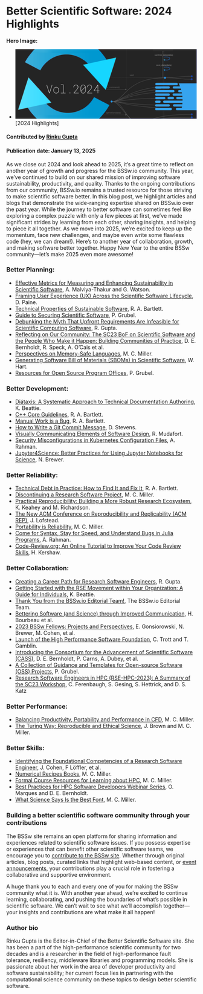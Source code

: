 # Better Scientific Software: 2024 Highlights

**Hero Image:**
- <img src="../../images/Blog_2501_YIR.png" />[2024 Highlights]

#### Contributed by [Rinku Gupta](https://github.com/rinkug "Rinku Gupta GitHub Profile")

#### Publication date: January 13, 2025

As we close out 2024 and look ahead to 2025, it’s a great time to reflect on another year of growth and progress for the BSSw.io community. 
This year, we’ve continued to build on our shared mission of improving software sustainability, productivity, and quality. 
Thanks to the ongoing contributions from our community, BSSw.io remains a trusted resource for those striving to make scientific software better.
In this blog post, we highlight articles and blogs that demonstrate the wide-ranging expertise shared on BSSw.io over the past year.
While the journey to better software can sometimes feel like exploring a complex puzzle with only a few pieces at first, we’ve made significant strides by learning from each other, sharing insights, and helping to piece it all together. 
As we move into 2025, we’re excited to keep up the momentum, face new challenges, and maybe even write some flawless code (hey, we can dream!).
Here’s to another year of collaboration, growth, and making software better together. Happy New Year to the entire BSSw community—let’s make 2025 even more awesome!

### Better Planning:
* [Effective Metrics for Measuring and Enhancing Sustainability in Scientific Software](https://bssw.io/blog_posts/effective-metrics-for-measuring-and-enhancing-sustainability-in-scientific-software), A. Malviya-Thakur and G. Watson.
* [Framing User Experience (UX) Across the Scientific Software Lifecycle](https://bssw.io/blog_posts/framing-user-experience-ux-across-the-scientific-software-lifecycle), D. Paine.
* [Technical Properties of Sustainable Software](https://bssw.io/blog_posts/technical-properties-of-sustainable-software), R. A. Bartlett.
* [Guide to Securing Scientific Software](https://bssw.io/items/guide-to-securing-scientific-software), P. Grubel.
* [Debunking the Myth That Upfront Requirements Are Infeasible for Scientific Computing Software](https://bssw.io/items/debunking-the-myth-that-upfront-requirements-are-infeasible-for-scientific-computing-software), R. Gupta.
* [Reflecting on Our Community: The SC23 BoF on Scientific Software and the People Who Make it Happen: Building Communities of Practice](https://bssw.io/blog_posts/reflecting-on-our-community-the-sc23-bof-on-scientific-software-and-the-people-who-make-it-happen-building-communities-of-practice), D. E. Bernholdt, R. Speck, A. O’Cais et al.
* [Perspectives on Memory-Safe Languages](https://bssw.io/items/perspectives-on-memory-safe-languages), M. C. Miller.
* [Generating Software Bill of Materials (SBOMs) in Scientific Software](https://bssw.io/blog_posts/generating-software-bill-of-materials-sboms-in-scientific-software), W. Hart.
* [Resources for Open Source Program Offices](https://bssw.io/items/resources-for-open-source-program-offices), P. Grubel.
  
### Better Development:
* [Diátaxis: A Systematic Approach to Technical Documentation Authoring](https://bssw.io/items/diataxis-a-systematic-approach-to-technical-documentation-authoring), K. Beattie.
* [C++ Core Guidelines](https://bssw.io/items/c-core-guidelines), R. A. Bartlett.
* [Manual Work is a Bug](https://bssw.io/items/manual-work-is-a-bug), R. A. Bartlett.
* [How to Write a Git Commit Message](https://bssw.io/items/how-to-write-a-git-commit-message), D. Stevens.
* [Visually Communicating Elements of Software Design](https://bssw.io/blog_posts/visually-communicating-elements-of-software-design), R. Mudafort.
* [Security Misconfigurations in Kubernetes Configuration Files](https://bssw.io/blog_posts/security-misconfigurations-in-kubernetes-configuration-files), A. Rahman.
* [Jupyter4Science: Better Practices for Using Jupyter Notebooks for Science](https://bssw.io/items/jupyter4science-better-practices-for-using-jupyter-notebooks-for-science), N. Brewer.

### Better Reliability:
* [Technical Debt in Practice: How to Find It and Fix It](https://bssw.io/items/technical-debt-in-practice-how-to-find-it-and-fix-it), R. A. Bartlett.
* [Discontinuing a Research Software Project](https://bssw.io/blog_posts/discontinuing-a-research-software-project), M. C. Miller.
* [Practical Reproducibility: Building a More Robust Research Ecosystem](https://bssw.io/blog_posts/practical-reproducibility-building-a-more-robust-research-ecosystem), K. Keahey and M. Richardson.
* [The New ACM Conference on Reproducibility and Replicability (ACM REP)](https://bssw.io/blog_posts/the-new-acm-conference-on-reproducibility-and-replicability-acm-rep), J. Lofstead. 
* [Portability is Reliability](https://bssw.io/items/portability-is-reliability), M. C. Miller.
* [Come for Syntax, Stay for Speed, and Understand Bugs in Julia Programs](https://bssw.io/blog_posts/come-for-syntax-stay-for-speed-and-understand-bugs-in-julia-programs), A. Rahman.
* [Code-Review.org: An Online Tutorial to Improve Your Code Review Skills](https://bssw.io/blog_posts/code-review-org-an-online-tutorial-to-improve-your-code-review-skills), H. Kershaw.

### Better Collaboration:
* [Creating a Career Path for Research Software Engineers](https://bssw.io/items/creating-a-career-path-for-research-software-engineers), R. Gupta.
* [Getting Started with the RSE Movement within Your Organization: A Guide for Individuals](https://bssw.io/items/getting-started-with-the-rse-movement-within-your-organization-a-guide-for-individuals), K. Beattie.
* [Thank You from the BSSw.io Editorial Team!](https://bssw.io/blog_posts/thank-you-from-the-bssw-io-editorial-team), The BSSw.io Editorial Team.
* [Bettering Software (and Science) through Improved Communication](https://bssw.io/blog_posts/bettering-software-and-science-through-improved-communication), H. Bourbeau et al.
* [2023 BSSw Fellows: Projects and Perspectives](https://bssw.io/blog_posts/2023-bssw-fellows-projects-and-perspectives), E. Gonsiorowski, N. Brewer, M. Cohen, et al.
* [Launch of the High Performance Software Foundation](https://bssw.io/blog_posts/launch-of-the-high-performance-software-foundation), C. Trott and T. Gamblin.
* [Introducing the Consortium for the Advancement of Scientific Software (CASS)](https://bssw.io/blog_posts/introducing-the-consortium-for-the-advancement-of-scientific-software-cass), D. E. Bernholdt, P. Carns, A. Dubey, et al.
* [A Collection of Guidance and Templates for Open-source Software (OSS) Projects](https://bssw.io/items/a-collection-of-guidance-and-templates-for-open-source-software-oss-projects), P. Grubel.
* [Research Software Engineers in HPC (RSE-HPC-2023): A Summary of the SC23 Workshop](https://bssw.io/blog_posts/research-software-engineers-in-hpc-rse-hpc-2023-a-summary-of-the-sc23-workshop), C. Ferenbaugh, S. Gesing, S. Hettrick, and D. S. Katz

### Better Performance:
* [Balancing Productivity, Portability and Performance in CFD](https://bssw.io/items/balancing-productivity-portability-and-performance-in-cfd), M. C. Miller. 
* [The Turing Way: Reproducible and Ethical Science](https://bssw.io/items/the-turing-way-reproducible-and-ethical-science), J. Brown and M. C. Miller.

### Better Skills:
* [Identifying the Foundational Competencies of a Research Software Engineer](https://bssw.io/blog_posts/identifying-the-foundational-competencies-of-a-research-software-engineer), J. Cohen, F Löffler, et al.
* [Numerical Recipes Books](https://bssw.io/items/numerical-recipes-books), M. C. Miller.
* [Formal Course Resources for Learning about HPC](https://bssw.io/items/formal-course-resources-for-learning-about-hpc), M. C. Miller.
* [Best Practices for HPC Software Developers Webinar Series](https://bssw.io/items/best-practices-for-hpc-software-developers-webinar-series), O. Marques and D. E. Bernholdt.
* [What Science Says Is the Best Font](https://bssw.io/items/what-science-says-is-the-best-font), M. C. Miller.
  
### Building a better scientific software community through your contributions

The BSSw site remains an open platform for sharing information and experiences related to scientific software issues. If you possess expertise or experiences that can benefit other scientific software teams, we encourage you to [contribute to the BSSw site](https://bssw.io/pages/what-to-contribute-content-for-better-scientific-software). Whether through original articles, blog posts, curated links that highlight web-based content, or [event announcements](https://bssw.io/events), your contributions play a crucial role in fostering a collaborative and supportive environment.

A huge thank you to each and every one of you for making the BSSw community what it is. 
With another year ahead, we’re excited to continue learning, collaborating, and pushing the boundaries of what’s possible in scientific software. 
We can’t wait to see what we’ll accomplish together—your insights and contributions are what make it all happen!


### Author bio
Rinku Gupta is the Editor-in-Chief of the Better Scientific Software site. She has been a part of the high-performance scientific community for two decades and is a researcher in the field of high-performance fault tolerance, resiliency, middleware libraries and programming models. She is passionate about her work in the area of developer productivity and software sustainability; her current focus lies in partnering with the computational science community on these topics to design better scientific software.

<!---
Publish: yes
Track: community
Pinned: no
RSS Update: 2025-01-13
Topics: projects and organizations
--->
